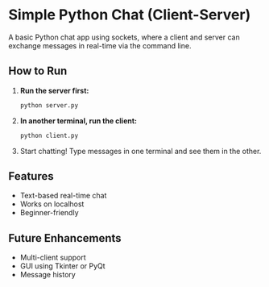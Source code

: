 
# Simple Python Chat (Client-Server)

A basic Python chat app using sockets, where a client and server can exchange messages in real-time via the command line.

## How to Run

1. **Run the server first:**
   ```bash
   python server.py
   ```

2. **In another terminal, run the client:**
   ```bash
   python client.py
   ```

3. Start chatting! Type messages in one terminal and see them in the other.

## Features
- Text-based real-time chat
- Works on localhost
- Beginner-friendly

## Future Enhancements
- Multi-client support
- GUI using Tkinter or PyQt
- Message history
